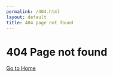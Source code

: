 ```yaml
---
permalink: /404.html
layout: default
title: 404 page not found
---
```

# 404 Page not found
<a style="text-decoration: none; 
    cursor: pointer;
    color: inherit;" 
    href="/">
    <u>
       Go to Home 
       <i class="fa-solid fa-arrow-up-right-from-square"></i>
    </u>
</a>
